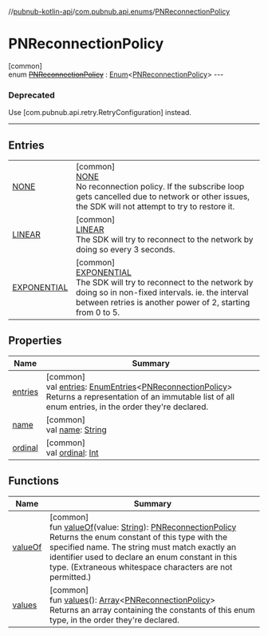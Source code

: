 //[pubnub-kotlin-api](../../../index.md)/[com.pubnub.api.enums](../index.md)/[PNReconnectionPolicy](index.md)

# PNReconnectionPolicy

[common]\
enum [~~PNReconnectionPolicy~~](index.md) : [Enum](https://kotlinlang.org/api/latest/jvm/stdlib/kotlin/-enum/index.html)&lt;[PNReconnectionPolicy](index.md)&gt; ---

### Deprecated

Use [com.pubnub.api.retry.RetryConfiguration] instead.

---

## Entries

| | |
|---|---|
| [NONE](-n-o-n-e/index.md) | [common]<br>[NONE](-n-o-n-e/index.md)<br>No reconnection policy. If the subscribe loop gets cancelled due to network or other issues, the SDK will not attempt to try to restore it. |
| [LINEAR](-l-i-n-e-a-r/index.md) | [common]<br>[LINEAR](-l-i-n-e-a-r/index.md)<br>The SDK will try to reconnect to the network by doing so every 3 seconds. |
| [EXPONENTIAL](-e-x-p-o-n-e-n-t-i-a-l/index.md) | [common]<br>[EXPONENTIAL](-e-x-p-o-n-e-n-t-i-a-l/index.md)<br>The SDK will try to reconnect to the network by doing so in non-fixed intervals. ie. the interval between retries is another power of 2, starting from 0 to 5. |

## Properties

| Name | Summary |
|---|---|
| [entries](entries.md) | [common]<br>val [entries](entries.md): [EnumEntries](https://kotlinlang.org/api/latest/jvm/stdlib/kotlin.enums/-enum-entries/index.html)&lt;[PNReconnectionPolicy](index.md)&gt;<br>Returns a representation of an immutable list of all enum entries, in the order they're declared. |
| [name](../../com.pubnub.api.retry/-retryable-endpoint-group/-a-c-c-e-s-s_-m-a-n-a-g-e-r/index.md#-372974862%2FProperties%2F-1863117221) | [common]<br>val [name](../../com.pubnub.api.retry/-retryable-endpoint-group/-a-c-c-e-s-s_-m-a-n-a-g-e-r/index.md#-372974862%2FProperties%2F-1863117221): [String](https://kotlinlang.org/api/latest/jvm/stdlib/kotlin/-string/index.html) |
| [ordinal](../../com.pubnub.api.retry/-retryable-endpoint-group/-a-c-c-e-s-s_-m-a-n-a-g-e-r/index.md#-739389684%2FProperties%2F-1863117221) | [common]<br>val [ordinal](../../com.pubnub.api.retry/-retryable-endpoint-group/-a-c-c-e-s-s_-m-a-n-a-g-e-r/index.md#-739389684%2FProperties%2F-1863117221): [Int](https://kotlinlang.org/api/latest/jvm/stdlib/kotlin/-int/index.html) |

## Functions

| Name | Summary |
|---|---|
| [valueOf](value-of.md) | [common]<br>fun [valueOf](value-of.md)(value: [String](https://kotlinlang.org/api/latest/jvm/stdlib/kotlin/-string/index.html)): [PNReconnectionPolicy](index.md)<br>Returns the enum constant of this type with the specified name. The string must match exactly an identifier used to declare an enum constant in this type. (Extraneous whitespace characters are not permitted.) |
| [values](values.md) | [common]<br>fun [values](values.md)(): [Array](https://kotlinlang.org/api/latest/jvm/stdlib/kotlin/-array/index.html)&lt;[PNReconnectionPolicy](index.md)&gt;<br>Returns an array containing the constants of this enum type, in the order they're declared. |
